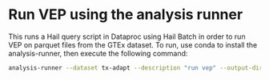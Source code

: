 # Run VEP using the analysis runner

This runs a Hail query script in Dataproc using Hail Batch in order to run VEP on parquet files from the GTEx dataset. To run, use conda to install the analysis-runner, then execute the following command:

```sh
analysis-runner --dataset tx-adapt --description "run vep" --output-dir "vep/v1" --access-level test run_vep.py --gtex-file gs://cpg-gtex-test/v8/whole_blood/Whole_Blood.v8.EUR.allpairs.chr21.parquet --tissue-type 'whole_blood' --chromosome 21
```

